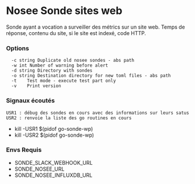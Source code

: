 # Nosee Sonde sites web

Sonde ayant a vocation a surveiller des métrics sur un site web.
Temps de réponse, contenu du site, si le site est indexé, code HTTP.

### Options
``` text
  -c string Duplicate old nosee sondes - abs path
  -w int Number of warning before alert
  -d string Directory with sondes
  -o string Destination directory for new toml files - abs path
  -t	Test mode - execute test part only
  -v	Print version
```
### Signaux écoutés
```text
USR1 : débug des sondes en cours avec des informations sur leurs satus
USR2 : renvoie la liste des go routines en cours
```
- kill -USR1 $(pidof go-sonde-wp)
- kill -USR2 $(pidof go-sonde-wp)

### Envs Requis
- SONDE_SLACK_WEBHOOK_URL
- SONDE_NOSEE_URL
- SONDE_NOSEE_INFLUXDB_URL